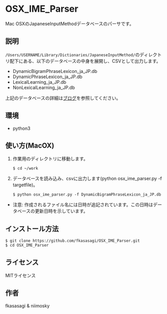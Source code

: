# OSX_IME_Parser

Mac OSXのJapaneseInputMethodデータベースのパーサです。

## 説明

`/Users/USERNAME/Library/Dictionaries/JapaneseInputMethod/`のディレクトリ配下にある、以下のデータベースの中身を展開し、CSVとして出力します。
- DynamicBigramPhraseLexicon_ja_JP.db
- DynamicPhraseLexicon_ja_JP.db
- LexicalLearning_ja_JP.db
- NonLexicalLearning_ja_JP.db

上記のデータベースの詳細は[ブログ](https://blog.hatena.ne.jp/kasasagi_f/padawan-4n6.hatenablog.com/edit?entry=17680117126971800903)を参照してください。

## 環境
- python3 
 
## 使い方(MacOX)
1. 作業用のディレクトリに移動します。

   `$ cd ~/work`
 
2. データベースを読み込み、csvに出力します(python osx_ime_parser.py -f targetfile)。

    `$ python osx_ime_parser.py -f DynamicBigramPhraseLexicon_ja_JP.db`

- 注意: 作成されるファイル名には日時が追記されています。この日時はデータベースの更新日時を示しています。

## インストール方法

```
$ git clone https://github.com/fkasasagi/OSX_IME_Parser.git
$ cd OSX_IME_Parser
```

## ライセンス
MITライセンス

## 作者
fkasasagi & niimosky

